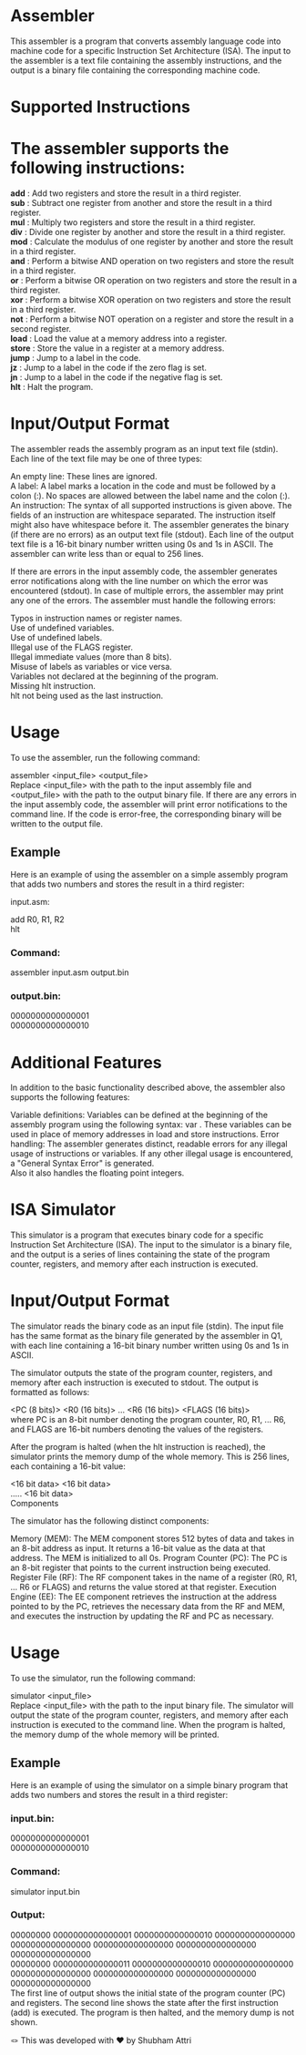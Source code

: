 # Assembler

This assembler is a program that converts assembly language code into machine code for a specific Instruction Set Architecture (ISA). The input to the assembler is a text file containing the assembly instructions, and the output is a binary file containing the corresponding machine code.

# Supported Instructions

# The assembler supports the following instructions:

**add** : Add two registers and store the result in a third register. </br>
 **sub** : Subtract one register from another and store the result in a third register. </br>
 **mul** : Multiply two registers and store the result in a third register. </br>
 **div** : Divide one register by another and store the result in a third register. </br>
 **mod** : Calculate the modulus of one register by another and store the result in a third register. </br>
 **and** : Perform a bitwise AND operation on two registers and store the result in a third register. </br>
 **or** : Perform a bitwise OR operation on two registers and store the result in a third register. </br>
 **xor** : Perform a bitwise XOR operation on two registers and store the result in a third register. </br>
 **not** : Perform a bitwise NOT operation on a register and store the result in a second register. </br>
 **load** : Load the value at a memory address into a register. </br>
 **store** : Store the value in a register at a memory address. </br>
 **jump** : Jump to a label in the code. </br>
 **jz** : Jump to a label in the code if the zero flag is set. </br>
 **jn** : Jump to a label in the code if the negative flag is set. </br>
 **hlt** : Halt the program. </br>
# Input/Output Format 

The assembler reads the assembly program as an input text file (stdin). Each line of the text file may be one of three types: </br>

An empty line: These lines are ignored. </br>
A label: A label marks a location in the code and must be followed by a colon (:). No spaces are allowed between the label name and the colon (:). </br>
An instruction: The syntax of all supported instructions is given above. The fields of an instruction are whitespace separated. The instruction itself might also have whitespace before it.
The assembler generates the binary (if there are no errors) as an output text file (stdout). Each line of the output text file is a 16-bit binary number  written using 0s and 1s in ASCII. The assembler can write less than or equal to 256 lines.

If there are errors in the input assembly code, the assembler generates error notifications along with the line number on which the error was encountered  (stdout). In case of multiple errors, the assembler may print any one of the errors. The assembler must handle the following errors: </br>

Typos in instruction names or register names. </br>
Use of undefined variables. </br>
Use of undefined labels. </br>
Illegal use of the FLAGS register. </br>
Illegal immediate values (more than 8 bits). </br>
Misuse of labels as variables or vice versa. </br>
Variables not declared at the beginning of the program. </br>
Missing hlt instruction. </br>
hlt not being used as the last instruction. </br>

# Usage

To use the assembler, run the following command:

assembler <input_file> <output_file> </br>
Replace <input_file> with the path to the input assembly file and <output_file> with the path to the output binary file. If there are any errors in the input assembly code, the assembler will print error notifications to the command line. If the code is error-free, the corresponding binary will be written to the output file.

## Example

Here is an example of using the assembler on a simple assembly program that adds two numbers and stores the result in a third register:

input.asm:

add R0, R1, R2  </br>
hlt </br>

### Command:
assembler input.asm output.bin

### output.bin:

0000000000000001  </br>
0000000000000010 </br>

# Additional Features

In addition to the basic functionality described above, the assembler also supports the following features:

Variable definitions: Variables can be defined at the beginning of the assembly program using the following syntax: var <name>. These variables can be used in place of memory addresses in load and store instructions.
Error handling: The assembler generates distinct, readable errors for any illegal usage of instructions or variables. If any other illegal usage is encountered, a "General Syntax Error" is generated. </br>
Also it also handles the floating point integers.

# ISA Simulator

This simulator is a program that executes binary code for a specific Instruction Set Architecture (ISA). The input to the simulator is a binary file, and the output is a series of lines containing the state of the program counter, registers, and memory after each instruction is executed.

# Input/Output Format

The simulator reads the binary code as an input file (stdin). The input file has the same format as the binary file generated by the assembler in Q1, with each line containing a 16-bit binary number written using 0s and 1s in ASCII.

The simulator outputs the state of the program counter, registers, and memory after each instruction is executed to stdout. The output is formatted as follows:


<PC (8 bits)> <space> <R0 (16 bits)> <space> ... <R6 (16 bits)> <space> <FLAGS (16 bits)> </br>
where PC is an 8-bit number denoting the program counter, R0, R1, ... R6, and FLAGS are 16-bit numbers denoting the values of the registers.

After the program is halted (when the hlt instruction is reached), the simulator prints the memory dump of the whole memory. This is 256 lines, each containing a 16-bit value:

<16 bit data> <16 bit data> </br>
.....
<16 bit data> </br>
Components

The simulator has the following distinct components:

Memory (MEM): The MEM component stores 512 bytes of data and takes in an 8-bit address as input. It returns a 16-bit value as the data at that address. The MEM is initialized to all 0s.
Program Counter (PC): The PC is an 8-bit register that points to the current instruction being executed.
Register File (RF): The RF component takes in the name of a register (R0, R1, ... R6 or FLAGS) and returns the value stored at that register.
Execution Engine (EE): The EE component retrieves the instruction at the address pointed to by the PC, retrieves the necessary data from the RF and MEM, and executes the instruction by updating the RF and PC as necessary.
# Usage

To use the simulator, run the following command:

simulator <input_file> </br>
Replace <input_file> with the path to the input binary file. The simulator will output the state of the program counter, registers, and memory after each instruction is executed to the command line. When the program is halted, the memory dump of the whole memory will be printed.

## Example

Here is an example of using the simulator on a simple binary program that adds two numbers and stores the result in a third register:


### input.bin: </br>

0000000000000001 </br>
0000000000000010

### Command: </br>
simulator input.bin

### Output:

00000000 0000000000000001 0000000000000010 0000000000000000 0000000000000000 0000000000000000 0000000000000000 0000000000000000 </br>
00000000 0000000000000011 0000000000000010 0000000000000000 0000000000000000 0000000000000000 0000000000000000 0000000000000000 </br>
The first line of output shows the initial state of the program counter (PC) and registers. The second line shows the state after the first instruction (add) is executed. The program is then halted, and the memory dump is not shown.


	
🪢 This was developed with ❤️ by Shubham Attri 
